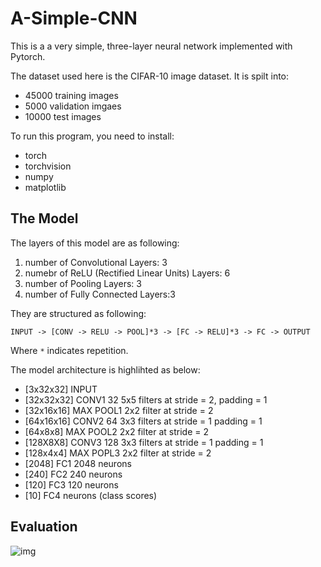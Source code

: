 # A-Simple-CNN

This is a a very simple, three-layer neural network implemented with Pytorch. 

The dataset used here is the CIFAR-10 image dataset. It is spilt into:
* 45000 training images
* 5000 validation imgaes
* 10000 test images

To run this program, you need to install:
* torch
* torchvision
* numpy
* matplotlib

## The Model
The layers of this model are as following:

1. number of Convolutional Layers: 3
2. numebr of ReLU (Rectified Linear Units) Layers: 6
2. number of Pooling Layers: 3
3. number of Fully Connected Layers:3

They are structured as following:
```
INPUT -> [CONV -> RELU -> POOL]*3 -> [FC -> RELU]*3 -> FC -> OUTPUT
```
Where `*` indicates repetition.

The model architecture is highlihted as below:                                    
* [3x32x32] INPUT                                          
* [32x32x32] CONV1 32 5x5 filters at stride = 2, padding = 1       
* [32x16x16] MAX POOL1 2x2 filter at stride = 2
* [64x16x16] CONV2 64 3x3 filters at stride = 1 padding = 1          
* [64x8x8] MAX POOL2 2x2 filter at stride = 2
* [128X8X8] CONV3 128 3x3 filters at stride = 1 padding = 1
* [128x4x4] MAX POPL3 2x2 filter at stride = 2
* [2048] FC1 2048 neurons
* [240] FC2 240 neurons
* [120] FC3 120 neurons
* [10] FC4 neurons (class scores)

## Evaluation
![img](/accr.png)
